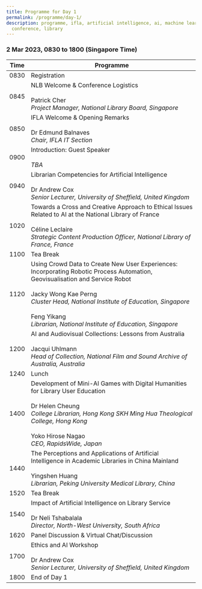 ```yaml
---
title: Programme for Day 1
permalink: /programme/day-1/
description: programme, ifla, artificial intelligence, ai, machine learning, ml,
  conference, library
---
```

### **2 Mar 2023, 0830 to 1800 (Singapore Time)**

| Time | Programme |
| -------- | -------- |
| 0830     | Registration     |
| 0845     | NLB Welcome & Conference Logistics<br><br>Patrick Cher<br>*Project Manager, National Library Board, Singapore*     |
| 0850     | IFLA Welcome & Opening Remarks<br><br>Dr Edmund Balnaves<br>*Chair, IFLA IT Section*     |
| 0900     | Introduction: Guest Speaker<br><br>*TBA*     |
| 0940     | Librarian Competencies for Artificial Intelligence<br><br>Dr Andrew Cox <br>*Senior Lecturer, University of Sheffield, United Kingdom*     |
| 1020     | Towards a Cross and Creative Approach to Ethical Issues Related to AI at the National Library of France<br><br> Céline Leclaire <br>*Strategic Content Production Officer, National Library of France, France*    |
| 1100     | Tea Break     |
| 1120     | Using Crowd Data to Create New User Experiences: Incorporating Robotic Process Automation, Geovisualisation and Service Robot<br><br>Jacky Wong Kae Perng<br>*Cluster Head, National Institute of Education, Singapore* <br><br>Feng Yikang<br>*Librarian, National Institute of Education, Singapore*   |
| 1200     | AI and Audiovisual Collections: Lessons from Australia<br><br>Jacqui Uhlmann<br>*Head of Collection, National Film and Sound Archive of Australia, Australia*     |
| 1240     | Lunch     |
| 1400     | Development of Mini-AI Games with Digital Humanities for Library User Education<br><br>Dr Helen Cheung<br>*College Librarian, Hong Kong SKH Ming Hua Theological College, Hong Kong* <br><br>Yoko Hirose Nagao<br>*CEO, RapidsWide, Japan*    |
| 1440     | The Perceptions and Applications of Artificial Intelligence in Academic Libraries in China Mainland<br><br>Yingshen Huang<br>*Librarian, Peking University Medical Library, China*     |
| 1520     | Tea Break     |
| 1540     | Impact of Artificial Intelligence on Library Service<br><br>Dr Neli Tshabalala<br>*Director, North-West University, South Africa*    |
| 1620     | Panel Discussion & Virtual Chat/Discussion  |
| 1700    | Ethics and AI Workshop<br><br>Dr Andrew Cox <br>*Senior Lecturer, University of Sheffield, United Kingdom*    |
| 1800     | End of Day 1     |